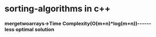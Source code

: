 # sorting-algorithms in c++

### mergetwoarrays->Time Complexity(O(m+n)*log(m+n))------less optimal solution
